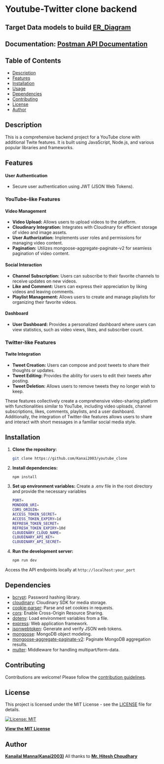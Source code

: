 # Youtube-Twitter clone backend 

## Target Data models to build [ER_Diagram](./ER_Diagram.png)

## Documentation: [Postman API Documentation](https://documenter.getpostman.com/view/27116622/2s9YynkPkS) 


## Table of Contents
- [Description](#description)
- [Features](#features)
- [Installation](#installation)
- [Usage](#usage)
- [Dependencies](#dependencies)
- [Contributing](#contributing)
- [License](#license)
- [Author](#author)

## Description

This is a comprehensive backend project for a YouTube clone with additional Twite features. It is built using JavaScript, Node.js, and various popular libraries and frameworks.

## Features

#### User Authentication
- Secure user authentication using JWT (JSON Web Tokens).

### YouTube-like Features

#### Video Management
- **Video Upload:** Allows users to upload videos to the platform.
- **Cloudinary Integration:** Integrates with Cloudinary for efficient storage of video and image assets.
- **User Authorization:** Implements user roles and permissions for managing video content.
- **Pagination:** Utilizes mongoose-aggregate-paginate-v2 for seamless pagination of video content.

#### Social Interaction
- **Channel Subscription:** Users can subscribe to their favorite channels to receive updates on new videos.
- **Like and Comment:** Users can express their appreciation by liking videos and leaving comments.
- **Playlist Management:** Allows users to create and manage playlists for organizing their favorite videos.

#### Dashboard
- **User Dashboard:** Provides a personalized dashboard where users can view statistics, such as video views, likes, and subscriber count.

### Twitter-like Features

#### Twite Integration
- **Tweet Creation:** Users can compose and post tweets to share their thoughts or updates.
- **Tweet Editing:** Provides the ability for users to edit their tweets after posting.
- **Tweet Deletion:** Allows users to remove tweets they no longer wish to keep.

These features collectively create a comprehensive video-sharing platform with functionalities similar to YouTube, including video uploads, channel subscriptions, likes, comments, playlists, and a user dashboard. Additionally, the integration of Twitter-like features allows users to share and interact with short messages in a familiar social media style.


## Installation

1. **Clone the repository:**
   ```bash
   git clone https://github.com/Kanai2003/youtube_clone
2. **Install dependencies:**
    ```bash
    npm install
3.  **Set up environment variables:**
Create a .env file in the root directory and provide the necessary variables 
    ```bash
    PORT=
    MONDODB_URI=
    CORS_ORIGIN=
    ACCESS_TOKEN_SECRET=
    ACCESS_TOKEN_EXPIRY=1d
    REFRESH_TOKEN_SECRET=
    REFRESH_TOKEN_EXPIRY=10d
    CLOUDINARY_CLOUD_NAME=
    CLOUDINARY_API_KEY=
    CLOUDINARY_API_SECRET=
4.  **Run the development server:**
    ```bash
    npm run dev
Access the API endpoints locally at `http://localhost:your_port`

## Dependencies

- [bcrypt](https://www.npmjs.com/package/bcrypt): Password hashing library.
- [cloudinary](https://www.npmjs.com/package/cloudinary): Cloudinary SDK for media storage.
- [cookie-parser](https://www.npmjs.com/package/cookie-parser): Parse and set cookies in requests.
- [cors](https://www.npmjs.com/package/cors): Enable Cross-Origin Resource Sharing.
- [dotenv](https://www.npmjs.com/package/dotenv): Load environment variables from a file.
- [express](https://www.npmjs.com/package/express): Web application framework.
- [jsonwebtoken](https://www.npmjs.com/package/jsonwebtoken): Generate and verify JSON web tokens.
- [mongoose](https://www.npmjs.com/package/mongoose): MongoDB object modeling.
- [mongoose-aggregate-paginate-v2](https://www.npmjs.com/package/mongoose-aggregate-paginate-v2): Paginate MongoDB aggregation results.
- [multer](https://www.npmjs.com/package/multer): Middleware for handling multipart/form-data.

## Contributing

Contributions are welcome! Please follow the [contribution guidelines](CONTRIBUTING.md).


## License

This project is licensed under the MIT License - see the [LICENSE](LICENSE) file for details.

[![License: MIT](https://img.shields.io/badge/License-MIT-yellow.svg)](https://opensource.org/licenses/MIT)

**[View the MIT License](LICENSE.)**


## Author

**[Kanailal Manna(Kanai2003)](https://github.com/kanai2003)**
All thanks to **[Mr. Hitesh Choudhary](https://github.com/hiteshchoudhary)**